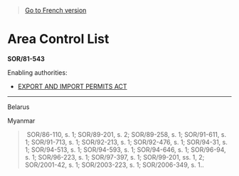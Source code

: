 > [Go to French version](/fr/Règlements/Décrets,%20ordonnances%20et%20règlements%20statutaires/81/543.md)

# Area Control List

**SOR/81-543**

Enabling authorities: 
- [EXPORT AND IMPORT PERMITS ACT](/en/Acts/Revised%20Statutes%20of%20Canada/E/E-19.md)

----------

Belarus

Myanmar


>  SOR/86-110, s. 1; SOR/89-201, s. 2; SOR/89-258, s. 1; SOR/91-611, s. 1; SOR/91-713, s. 1; SOR/92-213, s. 1; SOR/92-476, s. 1; SOR/94-31, s. 1; SOR/94-513, s. 1; SOR/94-593, s. 1; SOR/94-646, s. 1; SOR/96-94, s. 1; SOR/96-223, s. 1; SOR/97-397, s. 1; SOR/99-201, ss. 1, 2; SOR/2001-42, s. 1; SOR/2003-223, s. 1; SOR/2006-349, s. 1..

